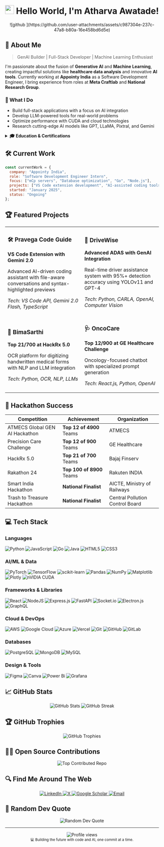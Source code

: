 # <img src="https://raw.githubusercontent.com/TheDudeThatCode/TheDudeThatCode/master/Assets/Hi.gif" width="29px"> Hello World, I'm Atharva Awatade!

<div align="center">
  ![github ](https://github.com/user-attachments/assets/c987304e-237c-47a8-b80a-16e458bd6d5e)
</div>

## 🚀 About Me

> GenAI Builder | Full-Stack Developer | Machine Learning Enthusiast

I'm passionate about the fusion of **Generative AI** and **Machine Learning**, creating impactful solutions like **healthcare data analysis** and innovative **AI tools**. Currently working at **Appointy India** as a Software Development Engineer, I bring experience from roles at **Meta Craftlab** and **National Research Group**.

### 🌟 What I Do
- Build full-stack applications with a focus on AI integration
- Develop LLM-powered tools for real-world problems
- Optimize performance with CUDA and cloud technologies
- Research cutting-edge AI models like GPT, LLaMA, Pixtral, and Gemini

<details>
<summary><b>🎓 Education & Certifications </b></summary>
<br>

- **B.Tech in Computer Science & Engineering** (2021-2025)  
  Vellore Institute of Technology | CGPA: 7.82/10

#### 📜 Certifications
- [Oracle Cloud Infrastructure 2024 Generative AI Professional](https://link) - July 2024
- [Google Certified Cloud Digital Leader](https://link) - February 2024
</details>

## 🛠️ Current Work

```javascript
const currentWork = {
  company: "Appointy India",
  role: "Software Development Engineer Intern",
  focus: ["mCp servers", "Database optimization", "Go", "Node.js"],
  projects: ["VS Code extension development", "AI-assisted coding tools"],
  started: "January 2025",
  status: "Ongoing"
};
```

## 🏆 Featured Projects

<table>
  <tr>
    <td width="50%">
      <h3>🛠️ Pravega Code Guide</h3>
      <p><b>VS Code Extension with Gemini 2.0</b></p>
      <p>Advanced AI-driven coding assistant with file-aware conversations and syntax-highlighted previews</p>
      <p><i>Tech: VS Code API, Gemini 2.0 Flash, TypeScript</i></p>
    </td>
    <td width="50%">
      <h3>🚗 DriveWise</h3>
      <p><b>Advanced ADAS with GenAI Integration</b></p>
      <p>Real-time driver assistance system with 95%+ detection accuracy using YOLOv11 and GPT-4</p>
      <p><i>Tech: Python, CARLA, OpenAI, Computer Vision</i></p>
    </td>
  </tr>
  <tr>
    <td width="50%">
      <h3>🏥 BimaSarthi</h3>
      <p><b>Top 21/700 at HackRx 5.0</b></p>
      <p>OCR platform for digitizing handwritten medical forms with NLP and LLM integration</p>
      <p><i>Tech: Python, OCR, NLP, LLMs</i></p>
    </td>
    <td width="50%">
      <h3>🩺 OncoCare</h3>
      <p><b>Top 12/900 at GE Healthcare Challenge</b></p>
      <p>Oncology-focused chatbot with specialized prompt generation</p>
      <p><i>Tech: React.js, Python, OpenAI</i></p>
    </td>
  </tr>
</table>

## 🏅 Hackathon Success

<div align="center">

| Competition | Achievement | Organization |
|-------------|-------------|--------------|
| ATMECS Global GEN AI Hackathon | **Top 12 of 4900** Teams | ATMECS |
| Precision Care Challenge | **Top 12 of 900** Teams | GE Healthcare |
| HackRx 5.0 | **Top 21 of 700** Teams | Bajaj Finserv |
| Rakathon 24 | **Top 100 of 8900** Teams | Rakuten INDIA |
| Smart India Hackathon | **National Finalist** | AICTE, Ministry of Railways |
| Trash to Treasure Hackathon | **National Finalist** | Central Pollution Control Board |

</div>

## 💻 Tech Stack

### Languages
![Python](https://img.shields.io/badge/python-3670A0?style=for-the-badge&logo=python&logoColor=ffdd54)
![JavaScript](https://img.shields.io/badge/javascript-%23323330.svg?style=for-the-badge&logo=javascript&logoColor=%23F7DF1E)
![Go](https://img.shields.io/badge/go-%2300ADD8.svg?style=for-the-badge&logo=go&logoColor=white)
![Java](https://img.shields.io/badge/java-%23ED8B00.svg?style=for-the-badge&logo=openjdk&logoColor=white)
![HTML5](https://img.shields.io/badge/html5-%23E34F26.svg?style=for-the-badge&logo=html5&logoColor=white)
![CSS3](https://img.shields.io/badge/css3-%231572B6.svg?style=for-the-badge&logo=css3&logoColor=white)

### AI/ML & Data
![PyTorch](https://img.shields.io/badge/PyTorch-%23EE4C2C.svg?style=for-the-badge&logo=PyTorch&logoColor=white)
![TensorFlow](https://img.shields.io/badge/TensorFlow-%23FF6F00.svg?style=for-the-badge&logo=TensorFlow&logoColor=white)
![scikit-learn](https://img.shields.io/badge/scikit--learn-%23F7931E.svg?style=for-the-badge&logo=scikit-learn&logoColor=white)
![Pandas](https://img.shields.io/badge/pandas-%23150458.svg?style=for-the-badge&logo=pandas&logoColor=white)
![NumPy](https://img.shields.io/badge/numpy-%23013243.svg?style=for-the-badge&logo=numpy&logoColor=white)
![Matplotlib](https://img.shields.io/badge/Matplotlib-%23ffffff.svg?style=for-the-badge&logo=Matplotlib&logoColor=black)
![Plotly](https://img.shields.io/badge/Plotly-%233F4F75.svg?style=for-the-badge&logo=plotly&logoColor=white)
![nVIDIA CUDA](https://img.shields.io/badge/cuda-000000.svg?style=for-the-badge&logo=nVIDIA&logoColor=green)

### Frameworks & Libraries
![React](https://img.shields.io/badge/react-%2320232a.svg?style=for-the-badge&logo=react&logoColor=%2361DAFB)
![NodeJS](https://img.shields.io/badge/node.js-6DA55F?style=for-the-badge&logo=node.js&logoColor=white)
![Express.js](https://img.shields.io/badge/express.js-%23404d59.svg?style=for-the-badge&logo=express&logoColor=%2361DAFB)
![FastAPI](https://img.shields.io/badge/FastAPI-005571?style=for-the-badge&logo=fastapi)
![Socket.io](https://img.shields.io/badge/Socket.io-black?style=for-the-badge&logo=socket.io&badgeColor=010101)
![Electron.js](https://img.shields.io/badge/Electron-191970?style=for-the-badge&logo=Electron&logoColor=white)
![GraphQL](https://img.shields.io/badge/-GraphQL-E10098?style=for-the-badge&logo=graphql&logoColor=white)

### Cloud & DevOps
![AWS](https://img.shields.io/badge/AWS-%23FF9900.svg?style=for-the-badge&logo=amazon-aws&logoColor=white)
![Google Cloud](https://img.shields.io/badge/GoogleCloud-%234285F4.svg?style=for-the-badge&logo=google-cloud&logoColor=white)
![Azure](https://img.shields.io/badge/azure-%230072C6.svg?style=for-the-badge&logo=microsoftazure&logoColor=white)
![Vercel](https://img.shields.io/badge/vercel-%23000000.svg?style=for-the-badge&logo=vercel&logoColor=white)
![Git](https://img.shields.io/badge/git-%23F05033.svg?style=for-the-badge&logo=git&logoColor=white)
![GitHub](https://img.shields.io/badge/github-%23121011.svg?style=for-the-badge&logo=github&logoColor=white)
![GitLab](https://img.shields.io/badge/gitlab-%23181717.svg?style=for-the-badge&logo=gitlab&logoColor=white)

### Databases
![PostgreSQL](https://img.shields.io/badge/postgresql-%23316192.svg?style=for-the-badge&logo=postgresql&logoColor=white)
![MongoDB](https://img.shields.io/badge/MongoDB-%234ea94b.svg?style=for-the-badge&logo=mongodb&logoColor=white)
![MySQL](https://img.shields.io/badge/mysql-%2300f.svg?style=for-the-badge&logo=mysql&logoColor=white)

### Design & Tools
![Figma](https://img.shields.io/badge/figma-%23F24E1E.svg?style=for-the-badge&logo=figma&logoColor=white)
![Canva](https://img.shields.io/badge/Canva-%2300C4CC.svg?style=for-the-badge&logo=Canva&logoColor=white)
![Power Bi](https://img.shields.io/badge/power_bi-F2C811?style=for-the-badge&logo=powerbi&logoColor=black)
![Grafana](https://img.shields.io/badge/grafana-%23F46800.svg?style=for-the-badge&logo=grafana&logoColor=white)

## 📈 GitHub Stats

<div align="center">
  <img src="https://github-readme-stats.vercel.app/api?username=atharvaawatade&show_icons=true&theme=radical" alt="GitHub Stats" />
  <img src="https://github-readme-streak-stats.herokuapp.com/?user=atharvaawatade&theme=radical" alt="GitHub Streak" />
</div>

## 🏆 GitHub Trophies
<div align="center">
  <img src="https://github-profile-trophy.vercel.app/?username=atharvaawatade&theme=radical&no-frame=false&no-bg=true&margin-w=4" alt="GitHub Trophies" />
</div>

## 👨‍💻 Open Source Contributions

<!-- This section could be dynamically generated with a GitHub Actions workflow -->
<div align="center">
  <img src="https://github-contributor-stats.vercel.app/api?username=atharvaawatade&limit=5&theme=dark&combine_all_yearly_contributions=true" alt="Top Contributed Repo" />
</div>

## 🔍 Find Me Around The Web

<div align="center">
  <a href="https://www.linkedin.com/in/atharvaawatade">
    <img src="https://img.shields.io/badge/LinkedIn-%230077B5.svg?style=for-the-badge&logo=linkedin&logoColor=white" alt="LinkedIn" />
  </a>
  <a href="https://x.com/AtharvaAwatade">
    <img src="https://img.shields.io/badge/X-black.svg?style=for-the-badge&logo=X&logoColor=white" alt="X" />
  </a>
  <a href="https://scholar.google.com/">
    <img src="https://img.shields.io/badge/Google_Scholar-4285F4?style=for-the-badge&logo=google-scholar&logoColor=white" alt="Google Scholar" />
  </a>
  <a href="mailto:atharvaawatade@gmail.com">
    <img src="https://img.shields.io/badge/Email-D14836?style=for-the-badge&logo=gmail&logoColor=white" alt="Email" />
  </a>
</div>

## 💭 Random Dev Quote
<div align="center">
  <img src="https://quotes-github-readme.vercel.app/api?type=horizontal&theme=radical" alt="Random Dev Quote" />
</div>

---

<div align="center">
  <img src="https://komarev.com/ghpvc/?username=atharvaawatade&style=flat-square&color=blueviolet" alt="Profile views" />
</div>

<div align="center">
  <sub>💻 Building the future with code and AI, one commit at a time.</sub>
</div>

